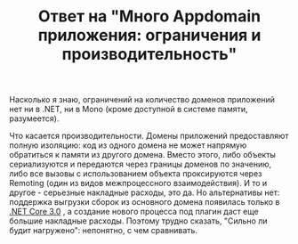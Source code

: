 ﻿---
title: "Ответ на \"Много Appdomain приложения: ограничения и производительность\""
se.owner.user_id: 240512
se.owner.display_name: "MSDN.WhiteKnight"
se.owner.link: "https://ru.stackoverflow.com/users/240512/msdn-whiteknight"
se.answer_id: 963944
se.question_id: 963887
se.post_type: answer
se.is_accepted: False
---
<p>Насколько я знаю, ограничений на количество доменов приложений нет ни в .NET, ни в Mono (кроме доступной в системе памяти, разумеется).</p>

<p>Что касается производительности. Домены приложений предоставляют полную изоляцию: код из одного домена не может напрямую обратиться к памяти из другого домена. Вместо этого, либо объекты сериализуются и передаются через границы доменов по значению, либо все вызовы с использованием объекта проксируются через Remoting (один из видов межпроцессного взаимодействия). И то и другое - серьезные накладные расходы, это да. Но альтернативы нет: поддержка выгрузки сборок из основного домена появилась только в <a href="https://docs.microsoft.com/en-us/dotnet/core/whats-new/dotnet-core-3-0#assembly-unloadability" rel="nofollow noreferrer">.NET Core 3.0</a> , а создание нового процесса под плагин даст еще большие накладные расходы. Поэтому трудно сказать, "Сильно ли будит нагружено": непонятно, с чем сравнивать. </p>
